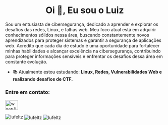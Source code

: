 <h1 align="center">Oi 👋, Eu sou o Luiz</h1>
<p>Sou um entusiasta de cibersegurança, dedicado a aprender e explorar os desafios das redes, Linux, e falhas web. Meu foco atual está em adquirir conhecimentos sólidos nessa área, buscando constantemente novos aprendizados para proteger sistemas e garantir a segurança de aplicações web. Acredito que cada dia de estudo é uma oportunidade para fortalecer minhas habilidades e alcançar excelência na cibersegurança, contribuindo para proteger informações sensíveis e enfrentar os desafios dessa área em constante evolução.</p>

- 📚 Atualmente estou estudando: **Linux, Redes, Vulnerabilidades Web e realizando desafios de CTF.**

<h3 align="left">Entre em contato:</h3>
<p align="left">
<a href="https://linkedin.com/in/www.linkedin.com/in/luiz-felipe-tozati-59b63a262" target="blank"><img align="center" src="https://raw.githubusercontent.com/rahuldkjain/github-profile-readme-generator/master/src/images/icons/Social/linked-in-alt.svg" alt="www.linkedin.com/in/luiz-felipe-tozati-59b63a262" height="30" width="40" /></a>
</p>

<img align="center" src="https://github-readme-streak-stats.herokuapp.com/?user=lufeltz&" alt="lufeltz" />
<img align="center" src="https://github-readme-stats.vercel.app/api?username=lufeltz&show_icons=true&locale=en" alt="lufeltz" />
<img align="left" src="https://github-readme-stats.vercel.app/api/top-langs?username=lufeltz&show_icons=true&locale=en&layout=compact" alt="lufeltz" />
